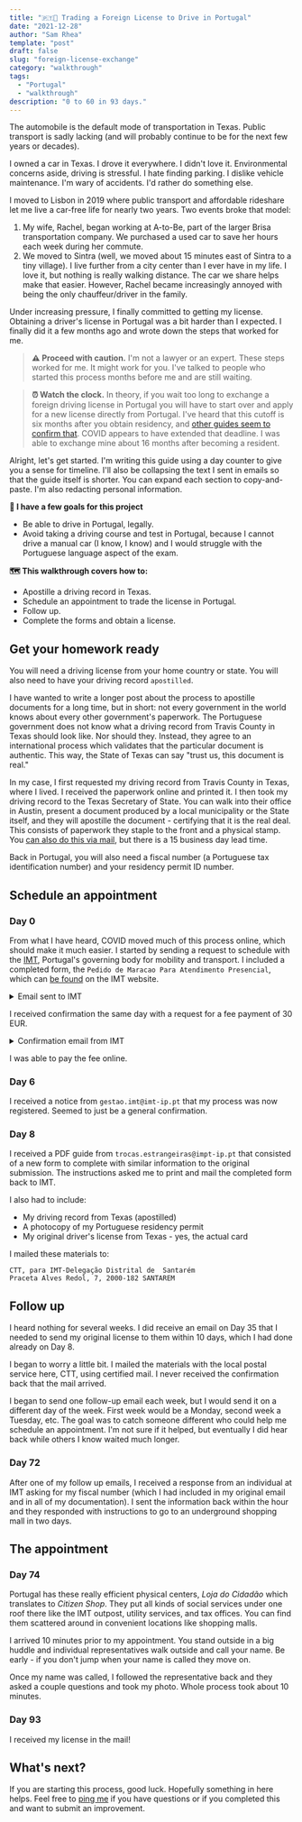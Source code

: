 ```yaml
---
title: "🇵🇹🚗 Trading a Foreign License to Drive in Portugal"
date: "2021-12-28"
author: "Sam Rhea"
template: "post"
draft: false
slug: "foreign-license-exchange"
category: "walkthrough"
tags:
  - "Portugal"
  - "walkthrough"
description: "0 to 60 in 93 days."
---
```


The automobile is the default mode of transportation in Texas. Public transport is sadly lacking (and will probably continue to be for the next few years or decades).

I owned a car in Texas. I drove it everywhere. I didn't love it. Environmental concerns aside, driving is stressful. I hate finding parking. I dislike vehicle maintenance. I'm wary of accidents. I'd rather do something else.

I moved to Lisbon in 2019 where public transport and affordable rideshare let me live a car-free life for nearly two years. Two events broke that model:

1. My wife, Rachel, began working at A-to-Be, part of the larger Brisa transportation company. We purchased a used car to save her hours each week during her commute.
2. We moved to Sintra (well, we moved about 15 minutes east of Sintra to a tiny village). I live further from a city center than I ever have in my life. I love it, but nothing is really walking distance. The car we share helps make that easier. However, Rachel became increasingly annoyed with being the only chauffeur/driver in the family.

Under increasing pressure, I finally committed to getting my license. Obtaining a driver's license in Portugal was a bit harder than I expected. I finally did it a few months ago and wrote down the steps that worked for me.

> **⚠️ Proceed with caution.** I'm not a lawyer or an expert. These steps worked for me. It might work for you. I've talked to people who started this process months before me and are still waiting.

> **⏰ Watch the clock.** In theory, if you wait too long to exchange a foreign driving license in Portugal you will have to start over and apply for a new license directly from Portugal. I've heard that this cutoff is six months after you obtain residency, and [other guides seem to confirm that](https://www.angloinfo.com/how-to/portugal/transport/driving-licences/non-eu-licence-exchange). COVID appears to have extended that deadline. I was able to exchange mine about 16 months after becoming a resident.

Alright, let's get started. I'm writing this guide using a day counter to give you a sense for timeline. I'll also be collapsing the text I sent in emails so that the guide itself is shorter. You can expand each section to copy-and-paste. I'm also redacting personal information.

**🎯 I have a few goals for this project**

* Be able to drive in Portugal, legally.
* Avoid taking a driving course and test in Portugal, because I cannot drive a manual car (I know, I know) and I would struggle with the Portuguese language aspect of the exam.

**🗺️ This walkthrough covers how to:**

* Apostille a driving record in Texas.
* Schedule an appointment to trade the license in Portugal.
* Follow up.
* Complete the forms and obtain a license.

## Get your homework ready

You will need a driving license from your home country or state. You will also need to have your driving record `apostilled`.

I have wanted to write a longer post about the process to apostille documents for a long time, but in short: not every government in the world knows about every other government's paperwork. The Portuguese government does not know what a driving record from Travis County in Texas should look like. Nor should they. Instead, they agree to an international process which validates that the particular document is authentic. This way, the State of Texas can say "trust us, this document is real."

In my case, I first requested my driving record from Travis County in Texas, where I lived. I received the paperwork online and printed it. I then took my driving record to the Texas Secretary of State. You can walk into their office in Austin, present a document produced by a local municipality or the State itself, and they will apostille the document - certifying that it is the real deal. This consists of paperwork they staple to the front and a physical stamp. You [can also do this via mail](https://www.sos.state.tx.us/authinfo.shtml), but there is a 15 business day lead time.

Back in Portugal, you will also need a fiscal number (a Portuguese tax identification number) and your residency permit ID number.

## Schedule an appointment

### Day 0

From what I have heard, COVID moved much of this process online, which should make it much easier. I started by sending a request to schedule with the [IMT](https://www.imt-ip.pt/), Portugal's governing body for mobility and transport. I included a completed form, the `Pedido de Maracao Para Atendimento Presencial`, which can [be found](https://www.imt-ip.pt/sites/IMTT/Portugues/Documents/ANO%202020/Docs-Covid-19/Formulario_AGENDAMENTOS.pdf) on the IMT website.

<details>
  <summary>Email sent to IMT</summary>

To: `drmtlvt.agendamentoscondutores@imt-ip.pt`

Subject: `Troca de Carta de Condução Estrangeira (EUA) para a Carta de Condução Portuguesa`

```
Eu, Samuel Douglas Rhea, nacional dos EUA, portadora do título de
residência n.º #########, válido
até DD-MM-YYYY, venho, por este meio, requerer um agendamento nas
V. instalações da Direção Regional de Mobilidade e Transportes de
Lisboa e Vale do Tejo  (Loja do Cidadão do Saldanha), para solicitar a Troca de Carta de Condução Estrangeira (EUA)
para a Carta de Condução Portuguesa.

Para os efeitos do agendamento solicitado já reuni toda a documentação necessária.

Envio em anexo o formulário de pedido de agendamento preenchido.

Fico a aguardar a V. resposta com a brevidade possível.

Com os melhores cumprimentos,
Samuel Rhea
```
</details>

I received confirmation the same day with a request for a fee payment of 30 EUR.

<details>
  <summary>Confirmation email from IMT</summary>
  
```
Ex.mo Senhor
 
Informamos que esta é uma caixa disponível só para marcação de Agendamentos.
 
Informa-se que para o registo do pedido de troca de Título Estrangeiro que pretende agendar,
deve aceder ao link:http://www.imtonline.pt/index.php/troca-de-titulos-conducao-estrangeiros/troca-de-titulos-de-conducao109
e, seguir as instruçõesdevendo aguardar comunicação por parte dos serviços. O processo será analisado e será
enviado um e-mail para efetuar o pagamento da taxa de 30 euros e com indicação sobre a forma de
recolha dos dados biométricos, caso seja necessário. 
 
Com os melhores cumprimentos
```

</details>

I was able to pay the fee online.

### Day 6

I received a notice from `gestao.imt@imt-ip.pt` that my process was now registered. Seemed to just be a general confirmation.

### Day 8

I received a PDF guide from `trocas.estrangeiras@impt-ip.pt` that consisted of a new form to complete with similar information to the original submission. The instructions asked me to print and mail the completed form back to IMT.

I also had to include:

* My driving record from Texas (apostilled)
* A photocopy of my Portuguese residency permit
* My original driver's license from Texas - yes, the actual card

I mailed these materials to:

```
CTT, para IMT-Delegação Distrital de  Santarém
Praceta Alves Redol, 7, 2000-182 SANTAREM
```

## Follow up

I heard nothing for several weeks. I did receive an email on Day 35 that I needed to send my original license to them within 10 days, which I had done already on Day 8.

I began to worry a little bit. I mailed the materials with the local postal service here, CTT, using certified mail. I never received the confirmation back that the mail arrived.

I began to send one follow-up email each week, but I would send it on a different day of the week. First week would be a Monday, second week a Tuesday, etc. The goal was to catch someone different who could help me schedule an appointment. I'm not sure if it helped, but eventually I did hear back while others I know waited much longer.

### Day 72

After one of my follow up emails, I received a response from an individual at IMT asking for my fiscal number (which I had included in my original email and in all of my documentation). I sent the information back within the hour and they responded with instructions to go to an underground shopping mall in two days.

## The appointment

### Day 74

Portugal has these really efficient physical centers, *Loja do Cidadão* which translates to *Citizen Shop*. They put all kinds of social services under one roof there like the IMT outpost, utility services, and tax offices. You can find them scattered around in convenient locations like shopping malls.

I arrived 10 minutes prior to my appointment. You stand outside in a big huddle and individual representatives walk outside and call your name. Be early - if you don't jump when your name is called they move on.

Once my name was called, I followed the representative back and they asked a couple questions and took my photo. Whole process took about 10 minutes.

### Day 93

I received my license in the mail!

## What's next?

If you are starting this process, good luck. Hopefully something in here helps. Feel free to [ping me](https://twitter.com/lakeaustinblvd) if you have questions or if you completed this and want to submit an improvement.
